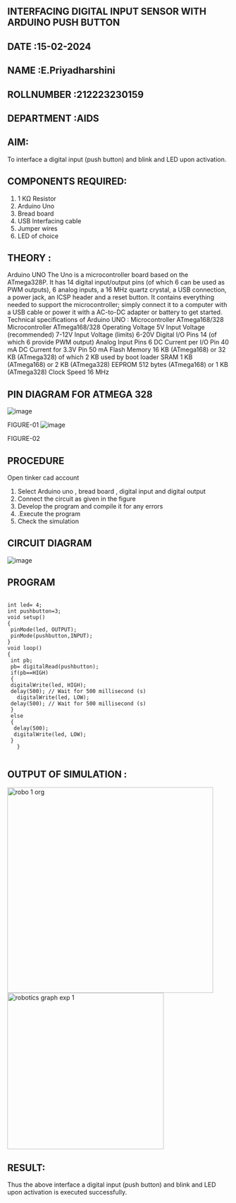## INTERFACING DIGITAL INPUT SENSOR WITH ARDUINO PUSH BUTTON
## DATE :15-02-2024
## NAME :E.Priyadharshini																			             
## ROLLNUMBER :212223230159
## DEPARTMENT :AIDS


## AIM:
To interface a digital input (push button) and blink and LED upon activation.

## COMPONENTS REQUIRED:
1.	1 KΩ Resistor 
2.	Arduino Uno 
3.	Bread board 
4.	USB Interfacing cable 
5.	Jumper wires 
6.	LED of choice

## THEORY :
Arduino UNO
 	  The Uno is a microcontroller board based on the ATmega328P. It has 14 digital input/output pins (of which 6 can be used as PWM outputs), 6 analog inputs, a 16 MHz quartz crystal, a USB connection, a power jack, an ICSP header and a reset button. It contains everything needed to support the microcontroller; simply connect it to a computer with a USB cable or power it with a AC-to-DC adapter or battery to get started.
	Technical specifications of Arduino UNO :
Microcontroller	ATmega168/328
Microcontroller	ATmega168/328
Operating Voltage	5V
Input Voltage (recommended)	7-12V
Input Voltage (limits)	6-20V
Digital I/O Pins	14 (of which 6 provide PWM output)
Analog Input Pins	6
DC Current per I/O Pin	40 mA
DC Current for 3.3V Pin	50 mA
Flash Memory	16 KB (ATmega168) or 32 KB (ATmega328) of which 2 KB used by boot loader
SRAM	1 KB (ATmega168) or 2 KB (ATmega328)
EEPROM	512 bytes (ATmega168) or 1 KB (ATmega328)
Clock Speed	16 MHz

## PIN DIAGRAM FOR ATMEGA 328
 
![image](https://user-images.githubusercontent.com/36288975/163530394-115baee4-7ed1-49fe-9cce-d7b625e11e85.png)


FIGURE-01
![image](https://user-images.githubusercontent.com/36288975/163530431-4d390e98-0942-42d8-95b8-f57d348e6ad8.png)

FIGURE-02

## PROCEDURE 
 Open tinker cad account 
1.	Select Arduino uno , bread board , digital input and digital output 
2.	Connect the circuit as given in the figure 
3.	Develop the program and compile it for any errors 
4.	 .Execute the program 
5.	Check the simulation 



## CIRCUIT DIAGRAM 


![image](https://user-images.githubusercontent.com/36288975/163530437-87a0afbd-b3c9-44ad-b907-5de63486fb9d.png)



## PROGRAM 
 
 ```

int led= 4;
int pushbutton=3;
void setup()
{
  pinMode(led, OUTPUT);
  pinMode(pushbutton,INPUT);
}
void loop()
{
  int pb;
  pb= digitalRead(pushbutton);
  if(pb==HIGH)
  {
  digitalWrite(led, HIGH);
  delay(500); // Wait for 500 millisecond (s)
    digitalWrite(led, LOW);
  delay(500); // Wait for 500 millisecond (s)
  }
  else
  {
   delay(500);
   digitalWrite(led, LOW);
  }
    }


```


## OUTPUT OF SIMULATION :



<img width="467" alt="robo 1 org" src="https://github.com/EPriyadharshini/-INTERFACING-DIGITAL-INPUT-SENSOR-WITH-ARDUINO-PUSH-BUTTON-/assets/144870831/c9286bf8-2f8a-4645-bb85-f0b9c9e93789">











<img width="355" alt="robotics graph exp 1" src="https://github.com/EPriyadharshini/-INTERFACING-DIGITAL-INPUT-SENSOR-WITH-ARDUINO-PUSH-BUTTON-/assets/144870831/eb56df7d-d5a9-4738-8d94-1986fa68a49d">





## RESULT:
Thus the above interface a digital input (push button) and blink and LED upon activation is executed successfully.



